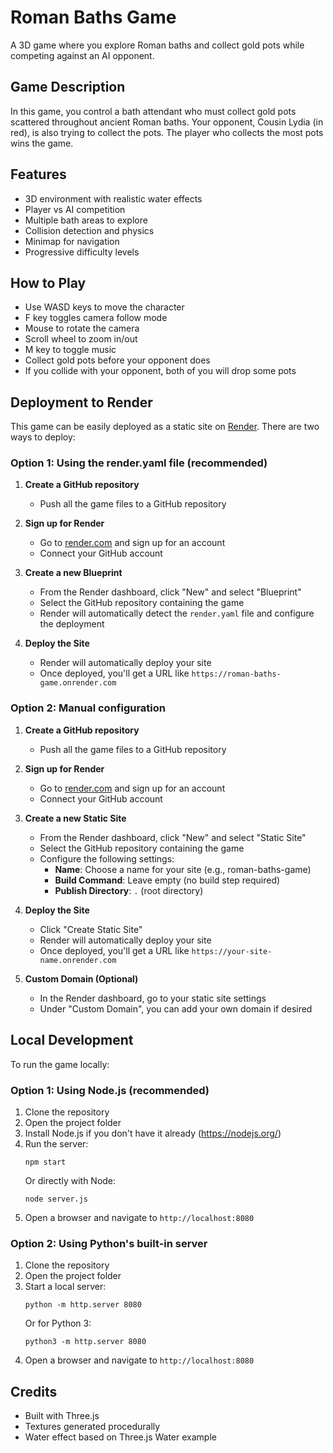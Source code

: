 # Roman Baths Game

A 3D game where you explore Roman baths and collect gold pots while competing against an AI opponent.

## Game Description

In this game, you control a bath attendant who must collect gold pots scattered throughout ancient Roman baths. Your opponent, Cousin Lydia (in red), is also trying to collect the pots. The player who collects the most pots wins the game.

## Features

- 3D environment with realistic water effects
- Player vs AI competition
- Multiple bath areas to explore
- Collision detection and physics
- Minimap for navigation
- Progressive difficulty levels

## How to Play

- Use WASD keys to move the character
- F key toggles camera follow mode
- Mouse to rotate the camera
- Scroll wheel to zoom in/out
- M key to toggle music
- Collect gold pots before your opponent does
- If you collide with your opponent, both of you will drop some pots

## Deployment to Render

This game can be easily deployed as a static site on [Render](https://render.com/). There are two ways to deploy:

### Option 1: Using the render.yaml file (recommended)

1. **Create a GitHub repository**
   - Push all the game files to a GitHub repository

2. **Sign up for Render**
   - Go to [render.com](https://render.com/) and sign up for an account
   - Connect your GitHub account

3. **Create a new Blueprint**
   - From the Render dashboard, click "New" and select "Blueprint"
   - Select the GitHub repository containing the game
   - Render will automatically detect the `render.yaml` file and configure the deployment

4. **Deploy the Site**
   - Render will automatically deploy your site
   - Once deployed, you'll get a URL like `https://roman-baths-game.onrender.com`

### Option 2: Manual configuration

1. **Create a GitHub repository**
   - Push all the game files to a GitHub repository

2. **Sign up for Render**
   - Go to [render.com](https://render.com/) and sign up for an account
   - Connect your GitHub account

3. **Create a new Static Site**
   - From the Render dashboard, click "New" and select "Static Site"
   - Select the GitHub repository containing the game
   - Configure the following settings:
     - **Name**: Choose a name for your site (e.g., roman-baths-game)
     - **Build Command**: Leave empty (no build step required)
     - **Publish Directory**: `.` (root directory)

4. **Deploy the Site**
   - Click "Create Static Site"
   - Render will automatically deploy your site
   - Once deployed, you'll get a URL like `https://your-site-name.onrender.com`

5. **Custom Domain (Optional)**
   - In the Render dashboard, go to your static site settings
   - Under "Custom Domain", you can add your own domain if desired

## Local Development

To run the game locally:

### Option 1: Using Node.js (recommended)

1. Clone the repository
2. Open the project folder
3. Install Node.js if you don't have it already (https://nodejs.org/)
4. Run the server:
   ```
   npm start
   ```
   Or directly with Node:
   ```
   node server.js
   ```
5. Open a browser and navigate to `http://localhost:8080`

### Option 2: Using Python's built-in server

1. Clone the repository
2. Open the project folder
3. Start a local server:
   ```
   python -m http.server 8080
   ```
   Or for Python 3:
   ```
   python3 -m http.server 8080
   ```
4. Open a browser and navigate to `http://localhost:8080`

## Credits

- Built with Three.js
- Textures generated procedurally
- Water effect based on Three.js Water example
